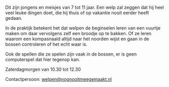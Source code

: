 Dit zijn jongens en meisjes van 7 tot 11 jaar. Een welp zal zeggen dat hij heel veel leuke dingen doet, die hij thuis of op vakantie nooit eerder heeft gedaan.

In de praktijk betekent het dat welpen de beginselen leren van een vuurtje maken om daar vervolgens zelf een broodje op te bakken. Of ze leren waarom een kompasnaald altijd naar het noorden wijst en gaan in de bossen controleren of het echt waar is.

Ook de spellen die ze spelen zijn vaak in de bossen, er is geen computerspel dat hier tegenop kan.

Zaterdagmorgen van 10.30 tot 12.30

Contactpersoon: [welpen@nognooitmeegemaakt.nl](mailto:welpen@nognooitmeegemaakt.nl)
